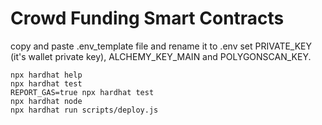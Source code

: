 # Crowd Funding Smart Contracts

copy and paste .env_template file and rename it to .env
set PRIVATE_KEY (it's wallet private key), ALCHEMY_KEY_MAIN and POLYGONSCAN_KEY.

```shell
npx hardhat help
npx hardhat test
REPORT_GAS=true npx hardhat test
npx hardhat node
npx hardhat run scripts/deploy.js
```
